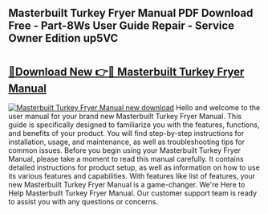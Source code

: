 ## Masterbuilt Turkey Fryer Manual PDF Download Free - Part-8Ws User Guide Repair - Service Owner Edition up5VC

# <h2><a href="http://bc19491.oget.top/?id=Masterbuilt+Turkey+Fryer+Manual">🔗Download New 👉🔴 Masterbuilt Turkey Fryer Manual</a></h2>

[![Masterbuilt Turkey Fryer Manual new download](https://i.imgur.com/5g1atiW.png)](http://bc19491.oget.top/?id=Masterbuilt+Turkey+Fryer+Manual)
Hello and welcome to the user manual for your brand new Masterbuilt Turkey Fryer Manual. This guide is specifically designed to familiarize you with the features, functions, and benefits of your product. You will find step-by-step instructions for installation, usage, and maintenance, as well as troubleshooting tips for common issues. Before you begin using your Masterbuilt Turkey Fryer Manual, please take a moment to read this manual carefully. It contains detailed instructions for product setup, as well as information on how to use its various features and capabilities. With features like list of features, your new Masterbuilt Turkey Fryer Manual is a game-changer. We're Here to Help Masterbuilt Turkey Fryer Manual. Our customer support team is ready to assist you with any questions or concerns.
